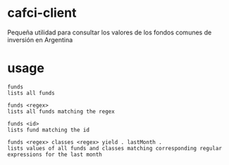 # cafci-client
Pequeña utilidad para consultar los valores de los fondos comunes de inversión en Argentina

# usage
```
funds
lists all funds

funds <regex>
lists all funds matching the regex

funds <id>
lists fund matching the id

funds <regex> classes <regex> yield . lastMonth .
lists values of all funds and classes matching corresponding regular expressions for the last month
```
